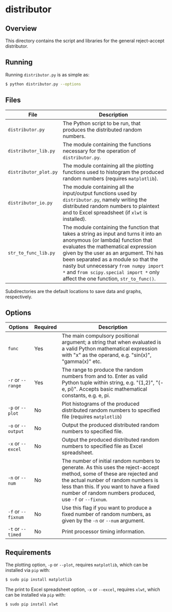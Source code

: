 # distributor

## Overview

This directory contains the script and libraries for the general reject-accept distributor.

## Running

Running `distributor.py` is as simple as:

```bash
$ python distributor.py --options
```

## Files

| File | Description |
| ---- | ----------- |
| `distributor.py` | The Python script to be run, that produces the distributed random numbers. |
| `distributor_lib.py` | The module containing the functions necessary for the operation of `distributor.py`. |
| `distributor_plot.py` | The module containing all the plotting functions used to histogram the produced random numbers (requires `matplotlib`). |
| `distributor_io.py` | The module containing all the input/output functions used by `distributor.py`, namely writing the distributed random numbers to plaintext and to Excel spreadsheet (if `xlwt` is installed). |
| `str_to_func_lib.py` | The module containing the function that takes a string as input and turns it into an anonymous (or lambda) function that evaluates the mathematical expression given by the user as an argument. Thi has been separated as a module so that the nasty but unnecessary `from numpy import *` and `from scipy.special import *` only affect the one function, `str_to_func()`. |

Subdirectories are the default locations to save data and graphs, respectively.

## Options

| Options | Required | Description |
| ------- | -------- | ----------- |
| `func` | Yes | The main compulsory positional argument; a string that when evaluated is a valid Python mathematical expression with "x" as the operand, e.g. "sin(x)", "gamma(x)" etc. |
| `-r` or `--range` | Yes | The range to produce the random numbers from and to. Enter as valid Python tuple within string, e.g. "(1,2)", "(-e, pi)". Accepts basic mathematical constants, e.g. e, pi.
| `-p` or `--plot` | No | Plot histograms of the produced distributed random numbers to specified file (requires `matplotlib`) |
| `-o` or `--output` | No | Output the produced distributed random numbers to specified file. |
| `-x` or `--excel` | No | Output the produced distributed random numbers to specified file as Excel spreadsheet. |
| `-n` or `--num` | No | The number of initial random numbers to generate. As this uses the reject-accept method, some of these are rejected and the actual nunber of random numbers is less than this. If you want to have a fixed number of random numbers produced, use `-f` or `--fixnum`. |
| `-f` or `--fixnum` | No | Use this flag if you want to produce a fixed number of random numbers, as given by the `-n` or `--num` argument.
| `-t` or `--timed` | No | Print processor timing information. |

## Requirements

The plotting option, `-p` or `--plot`, requires `matplotlib`, which can be installed via `pip` with:

```bash
$ sudo pip install matplotlib
```

The print to Excel spreadsheet option, `-x` or `--excel`, requires `xlwt`, which can be installed via `pip` with:

```bash
$ sudo pip install xlwt
```
